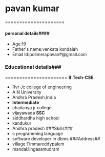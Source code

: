 # pavan kumar
=====================
#### personal details####
- Age:19
- Father's name:venkata kondaiah
- Email Id:polimerapavan#@gmail.com
### Educational details###
======================
**B.Tech-CSE**
- Rvr Jc college of engineering
- A N University
- Andhra Pradesh,India
- **Intermediate**
- chaitanya jr college
- vijayawada
**SSC**
- siddhardha high school
- kandukur
- Andhra pradesh
###Skills###
- c programming language
- software developer in dbms
###Address##
- village:Timmareddypalem
- mandal:lingasamudram
